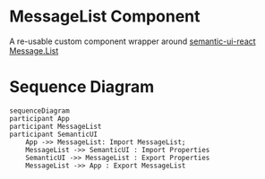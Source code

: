 # MessageList Component

A re-usable custom component wrapper around [semantic-ui-react Message.List](https://react.semantic-ui.com/collections/message)

# Sequence Diagram

```mermaid
sequenceDiagram
participant App
participant MessageList
participant SemanticUI
    App ->> MessageList: Import MessageList;
    MessageList ->> SemanticUI : Import Properties
    SemanticUI ->> MessageList : Export Properties
    MessageList ->> App : Export MessageList
```
